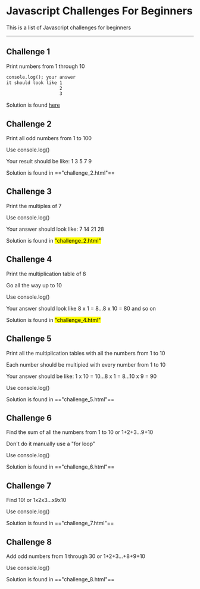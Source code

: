 # Javascript Challenges For Beginners
This is a list of Javascript challenges for beginners

---

## Challenge 1

Print numbers from 1 through 10

```html
console.log(); your answer
it should look like 1
                    2
                    3
```

Solution is found [here](challenge_1.html)


## Challenge 2

Print all odd numbers from 1 to 100

Use console.log()

Your result should be like: 1
                            3
                            5
                            7
                            9

Solution is found in =="challenge_2.html"==

## Challenge 3

Print the multiples of 7

Use console.log()

Your answer should look like:   7
                                14
                                21
                                28

Solution is found in <mark style="background-color: #FFFF00">"challenge_2.html"</mark>  


## Challenge 4

Print the multiplication table of 8

Go all the way up to 10

Use console.log()

Your answer should look like 8 x 1 = 8...8 x 10 = 80 and so on

Solution is found in <mark>"challenge_4.html"</mark>

## Challenge 5

Print all the multiplication tables with all the numbers from 1 to 10

Each number should be multipied with every number from 1 to 10

Your answer should be like: 1 x 10 = 10...8 x 1 = 8...10 x 9 = 90

Use console.log()

Solution is found in =="challenge_5.html"==

## Challenge 6

Find the sum of all the numbers from 1 to 10 or 1+2+3...9+10

Don't do it manually use a "for loop"

Use console.log()

Solution is found in =="challenge_6.html"==

## Challenge 7

Find 10! or 1x2x3...x9x10

Use console.log()

Solution is found in =="challenge_7.html"==

## Challenge 8

Add odd numbers from 1 through 30 or 1+2+3...+8+9+10

Use console.log()

Solution is found in =="challenge_8.html"==